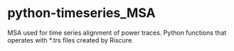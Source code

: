 # python-timeseries_MSA
MSA used for time series alignment of power traces. Python functions that operates with *.trs files created by Riscure.
